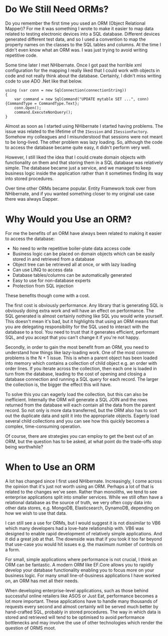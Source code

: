 # Do We Still Need ORMs?

Do you remember the first time you used an ORM (Object Relational Mapper)? For me it was something I wrote to make it easier to map data related to testing electronic devices into a SQL database. Different devices generated different test data, and so I used a convention to map the property names on the classes to the SQL tables and columns. At the time I didn't even know what an ORM was. I was just trying to avoid writing repetitive code.

Some time later I met NHibernate. Once I got past the horrible xml configuration for the mapping I really liked that I could work with objects in code and not really think about the database. Certainly, I didn't miss writing code to use ADO .Net like that below.

```
using (var conn = new SqlConnection(connectionString))
{
    var command = new SqlCommand("UPDATE mytable SET ...", conn) {CommandType = CommandType.Text};
    conn.Open();
    command.ExecuteNonQuery();
}
```

Almost as soon as I started using NHibernate I started having problems. The issue was related to the lifetime of the `ISession` and `ISessionFactory`. Somehow my colleagues and I misunderstood that sessions were not meant to be long-lived. The other problem was lazy loading. So, although the code to access the database became quite easy, it didn't perform very well. 

However, I still liked the idea that I could create domain objects with functionality on them and that storing them in a SQL database was relatively simple. The database became just a service, and we managed to keep business logic inside the application rather than it sometimes finding its way into stored procedures.

Over time other ORMs became popular. Entity Framework took over from NHibernate, and if you wanted something closer to my original use case there was always Dapper.

# Why Would you Use an ORM?

For me the benefits of an ORM have always been related to making it easier to access the database:

* No need to write repetitive boiler-plate data access code
* Business logic can be placed on domain objects which can be easily stored in and retrieved from a database
* Object tree can be retrieved all at once, or with lazy loading
* Can use LINQ to access data
* Database tables/columns can be automatically generated
* Easy to use for non-database experts
* Protection from SQL injection

These benefits though come with a cost.

The first cost is obviously performance. Any library that is generating SQL is obviously doing extra work and will have an effect on performance. The SQL generated is almost certainly nothing like SQL you would write yourself. This doesn't mean it's bad, but it highlights that using an ORM means that you are delegating responsibility for the SQL used to interact with the database to a tool. You need to trust that it generates efficient, performant SQL, and you accept that you can't change it if you're not happy.

Secondly, in order to gain the most benefit from an ORM, you need to understand how things like lazy-loading work. One of the most common problems is the N + 1 issue. This is when a parent object has been loaded into memory which contains a collection of child object e.g. an order with order lines. If you iterate across the collection, then each one is loaded in turn from the database, leading to the cost of opening and closing a database connection and running a SQL query for each record. The larger the collection is, the bigger the effect this will have. 

To solve this you can eagerly load the collection, but this can also be inefficient. Internally the ORM will generate a SQL JOIN and the rows returned from the database will each contain all the data from the parent record. So not only is more data transferred, but the ORM also has to sort out the duplicate data and split it into the appropriate objects. Eagerly load several child collections and you can see how this quickly becomes a complex, time-consuming operation.

Of course, there are strategies you can employ to get the best out of an ORM, but the question has to be asked, at what point do the trade-offs stop being worthwhile?

# When to Use an ORM

A lot has changed since I first used NHibernate. Increasingly, I come across the opinion that it's just not worth using an ORM. Perhaps a lot of that is related to the changes we've seen. Rather than monoliths, we tend to see enterprise applications split into smaller services. While we still often have a relational database as the source of truth, we very often copy data into other data stores, e.g. MongoDB, Elasticsearch, DynamoDB, depending on how we wish to use that data.

I can still see a use for ORMs, but I would suggest it is not dissimilar to VB6 which many developers had a love-hate relationship with. VB6 was designed to enable rapid development of relatively simple applications. And it did a great job at that. The downside was that if you took it too far beyond that use-case you would hit issues e.g. the maximum number of controls on a form. 

For small, simple applications where performance is not crucial, I think an ORM can be fantastic. A modern ORM like EF.Core allows you to rapidly develop your database functionality enabling you to focus more on your business logic. For many small line-of-business applications I have worked on, an ORM has met all their needs.

When developing enterprise-level applications, such as those behind successful online retailers like ASOS or Just Eat, performance becomes a lot more important. These applications have to handle many thousands of requests every second and almost certainly will be served much better by hand-crafted SQL, probably in stored procedures. The way in which data is stored and retrieved will tend to be optimised to avoid performance bottlenecks and may involve the use of other technologies which render the question of ORMS moot.